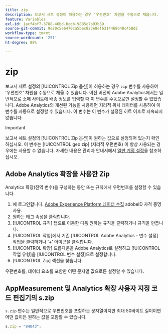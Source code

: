 ```yaml
---
title: zip
description: 보고서 세트 설정이 허용하는 경우 '우편번호' 차원을 수동으로 채웁니다.
feature: Variables
exl-id: 1acf4bf7-3788-46bd-bcdb-9885c7b93b59
source-git-commit: 9e20c5e6470ca5bec823e8ef6314468648c458d2
workflow-type: tm+mt
source-wordcount: '251'
ht-degree: 88%

---
```


# zip

보고서 세트 설정의 [!UICONTROL Zip 옵션]이 허용하는 경우 `zip` 변수를 사용하여 &#39;우편번호&#39; 차원을 수동으로 채울 수 있습니다. 이전 버전의 Adobe Analytics에서는 일반적으로 소매 사이트에 배송 정보를 입력할 때 이 변수를 수동으로만 설정할 수 있었습니다. Adobe Analytics의 개선된 기능을 사용하면 지리적 위치 데이터를 사용하여 이 변수를 자동으로 설정할 수 있습니다. 이 변수는 이 변수가 설정된 히트 이후로 지속되지 않습니다.

>[!IMPORTANT]
>
>보고서 세트 설정의 [!UICONTROL Zip 옵션]이 원하는 값으로 설정되어 있는지 확인하십시오. 이 변수는 [!UICONTROL geo zip] (지리적 우편번호) 이 항상 사용되는 경우에는 사용할 수 없습니다. 자세한 내용은 관리자 안내서에서 [일반 계정 설정](/help/admin/admin/general-acct-settings-admin.md)을 참조하십시오.

## Adobe Analytics 확장을 사용한 Zip

Analytics 확장(전역 변수)을 구성하는 동안 또는 규칙에서 우편번호를 설정할 수 있습니다.

1. 에 로그인합니다. [Adobe Experience Platform 데이터 수집](https://experience.adobe.com/data-collection) adobeID 자격 증명 사용.
2. 원하는 태그 속성을 클릭합니다.
3. [!UICONTROL 규칙] 탭으로 이동한 다음 원하는 규칙을 클릭하거나 규칙을 만듭니다.
4. [!UICONTROL 작업]에서 기존 [!UICONTROL Adobe Analytics - 변수 설정] 작업을 클릭하거나 &#39;+&#39; 아이콘을 클릭합니다.
5. [!UICONTROL 확장] 드롭다운을 Adobe Analytics로 설정하고 [!UICONTROL 작업 유형]을 [!UICONTROL 변수 설정]으로 설정합니다.
6. [!UICONTROL Zip] 섹션을 찾습니다.

우편번호를, 데이터 요소를 포함한 어떤 문자열 값으로든 설정할 수 있습니다.

## AppMeasurement 및 Analytics 확장 사용자 지정 코드 편집기의 s.zip

`s.zip` 변수는 일반적으로 우편번호를 포함하는 문자열이지만 최대 50바이트 길이이면 어떤 값이든 원하는 값을 포함할 수 있습니다.

```js
s.zip = "84043";
```
